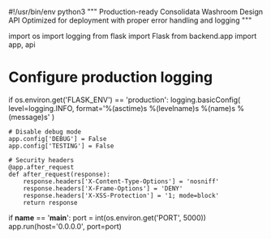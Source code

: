 #!/usr/bin/env python3
"""
Production-ready Consolidata Washroom Design API
Optimized for deployment with proper error handling and logging
"""

import os
import logging
from flask import Flask
from backend.app import app, api

# Configure production logging
if os.environ.get('FLASK_ENV') == 'production':
    logging.basicConfig(
        level=logging.INFO,
        format='%(asctime)s %(levelname)s %(name)s %(message)s'
    )
    
    # Disable debug mode
    app.config['DEBUG'] = False
    app.config['TESTING'] = False
    
    # Security headers
    @app.after_request
    def after_request(response):
        response.headers['X-Content-Type-Options'] = 'nosniff'
        response.headers['X-Frame-Options'] = 'DENY'
        response.headers['X-XSS-Protection'] = '1; mode=block'
        return response

if __name__ == '__main__':
    port = int(os.environ.get('PORT', 5000))
    app.run(host='0.0.0.0', port=port) 